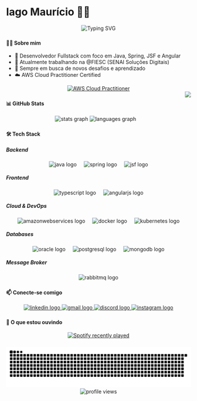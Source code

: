 # Iago Maurício 👨‍💻

<div align="center">
  <img src="https://readme-typing-svg.herokuapp.com?font=Fira+Code&weight=500&size=40&pause=1000&color=2E8BC0&center=true&vCenter=true&width=600&height=100&lines=Fullstack+Developer;Java+%7C+Spring+%7C+Angular;Always+Learning+%F0%9F%92%BB" alt="Typing SVG" />
</div>

###

<h4 align="left">👨‍💻 Sobre mim</h4>

- 🎯 Desenvolvedor Fullstack com foco em Java, Spring, JSF e Angular
- 💼 Atualmente trabalhando na @FIESC (SENAI Soluções Digitais)
- 🌱 Sempre em busca de novos desafios e aprendizado
- ☁️ AWS Cloud Practitioner Certified

<div align="center">
  <a href="https://www.credly.com/badges/558ffdc7-8c7e-481c-b1fd-bb2f29f64202/public_url" target="_blank">
    <img src="https://images.credly.com/size/680x680/images/00634f82-b07f-4bbd-a6bb-53de397fc3a6/image.png" alt="AWS Cloud Practitioner" width="150"/>
  </a>
</div>

<img align="right" height="150" src="https://i.imgflip.com/9kv8l6.jpg"  />

###

<h4 align="left">📊 GitHub Stats</h4>

<div align="center">
  <img src="https://github-readme-stats.vercel.app/api?username=iagomauricioo&hide_title=false&hide_rank=false&show_icons=true&include_all_commits=true&count_private=true&disable_animations=false&theme=dark&locale=en&hide_border=false" height="150" alt="stats graph"  />
  <img src="https://github-readme-stats.vercel.app/api/top-langs?username=iagomauricioo&locale=en&hide_title=false&layout=compact&card_width=320&langs_count=5&theme=dark&hide_border=false" height="150" alt="languages graph"  />
</div>

###

<h4 align="left">🛠️ Tech Stack</h4>

<h5 align="left">Backend</h5>
<div align="center">
  <img src="https://skillicons.dev/icons?i=java" height="30" alt="java logo"  />
  <img width="12" />
  <img src="https://img.shields.io/badge/Spring-6DB33F?logo=spring&logoColor=black&style=for-the-badge" height="30" alt="spring logo"  />
  <img width="12" />
  <img src="https://img.shields.io/badge/JSF-FF0000?logo=java&logoColor=white&style=for-the-badge" height="30" alt="jsf logo"  />
</div>

<h5 align="left">Frontend</h5>
<div align="center">
  <img src="https://img.shields.io/badge/TypeScript-3178C6?logo=typescript&logoColor=white&style=for-the-badge" height="30" alt="typescript logo"  />
  <img width="12" />
  <img src="https://img.shields.io/badge/Angular-DD0031?logo=angular&logoColor=white&style=for-the-badge" height="30" alt="angularjs logo"  />
</div>

<h5 align="left">Cloud & DevOps</h5>
<div align="center">
  <img src="https://img.shields.io/badge/Amazon AWS-232F3E?logo=amazonaws&logoColor=white&style=for-the-badge" height="30" alt="amazonwebservices logo"  />
  <img width="12" />
  <img src="https://img.shields.io/badge/Docker-2496ED?logo=docker&logoColor=white&style=for-the-badge" height="30" alt="docker logo"  />
  <img width="12" />
  <img src="https://img.shields.io/badge/Kubernetes-326CE5?logo=kubernetes&logoColor=white&style=for-the-badge" height="30" alt="kubernetes logo"  />
</div>

<h5 align="left">Databases</h5>
<div align="center">
  <img src="https://img.shields.io/badge/Oracle-F80000?logo=oracle&logoColor=white&style=for-the-badge" height="30" alt="oracle logo"  />
  <img width="12" />
  <img src="https://img.shields.io/badge/PostgreSQL-4169E1?logo=postgresql&logoColor=white&style=for-the-badge" height="30" alt="postgresql logo"  />
  <img width="12" />
  <img src="https://img.shields.io/badge/MongoDB-47A248?logo=mongodb&logoColor=white&style=for-the-badge" height="30" alt="mongodb logo"  />
</div>

<h5 align="left">Message Broker</h5>
<div align="center">
  <img src="https://img.shields.io/badge/RabbitMQ-FF6600?logo=rabbitmq&logoColor=black&style=for-the-badge" height="30" alt="rabbitmq logo"  />
</div>

###

<h4 align="left">📫 Conecte-se comigo</h4>

<div align="center">
  <a href="https://www.linkedin.com/in/iagomauricioo/" target="_blank">
    <img src="https://img.shields.io/static/v1?message=LinkedIn&logo=linkedin&label=&color=0077B5&logoColor=white&labelColor=&style=for-the-badge" height="35" alt="linkedin logo" />
  </a>
  <a href="mailto:iagomauricio7@gmail.com">
    <img src="https://img.shields.io/static/v1?message=Gmail&logo=gmail&label=&color=D14836&logoColor=white&labelColor=&style=for-the-badge" height="35" alt="gmail logo" />
  </a>
  <a href="https://discord.com/users/iagomauricioo#7969" target="_blank">
    <img src="https://img.shields.io/static/v1?message=Discord&logo=discord&label=&color=7289DA&logoColor=white&labelColor=&style=for-the-badge" height="35" alt="discord logo" />
  </a>
  <a href="https://www.instagram.com/iagomauricioo" target="_blank">
    <img src="https://img.shields.io/static/v1?message=Instagram&logo=instagram&label=&color=E4405F&logoColor=white&labelColor=&style=for-the-badge" height="35" alt="instagram logo" />
  </a>
</div>

###

<h4 align="left">🎵 O que estou ouvindo</h4>

<div align="center">
  <a href="https://open.spotify.com/user/iago29">
    <img src="https://spotify-recently-played-readme.vercel.app/api?user=iago29&count=3&unique=false" alt="Spotify recently played"  />
  </a>
</div>

###

<img src="https://raw.githubusercontent.com/iagomauricioo/iagomauricioo/output/snake.svg" alt="Snake animation" />

<div align="center">
  <img src="https://komarev.com/ghpvc/?username=iagomauricioo&label=Profile%20views&color=0e75b6&style=flat" alt="profile views" />
</div>

###
